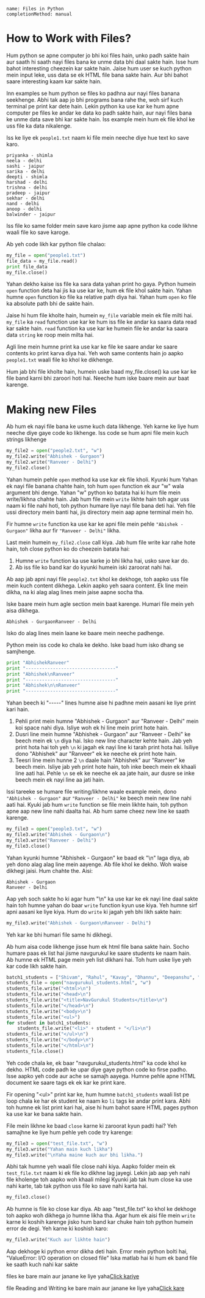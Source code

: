 ```ngMeta
name: Files in Python
completionMethod: manual
```

# How to Work with Files?

Hum python se apne computer jo bhi koi files hain, unko padh sakte hain aur saath hi saath nayi files bana ke unme data bhi daal sakte hain. Isse hum bahot interesting cheezein kar sakte hain. Jaise hum user se kuch python mein input leke, uss data se ek HTML file bana sakte hain. Aur bhi bahot saare interesting kaam kar sakte hain.

Inn examples se hum python se files ko padhna aur nayi files banana seekhenge. Abhi tak aap jo bhi programs bana rahe the, woh sirf kuch terminal pe print kar dete hain. Lekin python ka use kar ke hum apne computer pe files ke andar ke data ko padh sakte hain, aur nayi files bana ke unme data save bhi kar sakte hain. Iss example mein hum ek file khol ke uss file ka data nikalenge.

Iss ke liye ek `people1.txt` naam ki file mein neeche diye hue text ko save karo.

```
priyanka - shimla
neela - delhi
sashi - jaipur
sarika - delhi
deepti - shimla
harshad - delhi
trishna - delhi
pradeep - jaipur
sekhar - delhi
nand - delhi
anoop - delhi
balwinder - jaipur
```

Iss file ko same folder mein save karo jisme aap apne python ka code likhne waali file ko save karoge.

Ab yeh code likh kar python file chalao:

```python
my_file = open("people1.txt")
file_data = my_file.read()
print file_data
my_file.close()
```

Yahan dekho kaise iss file ka sara data yahan print ho gaya. Python humein `open` function deta hai jis ka use kar ke, hum ek file khol sakte hain. Yahan humne `open` function ko file ka relative path diya hai. Yahan hum `open` ko file ka absolute path bhi de sakte hain.

Jaise hi hum file kholte hain, humein `my_file` variable mein ek file milti hai. `my_file` ka `read` function use kar ke hum iss file ke andar ka saara data read kar sakte hain. `read` function ka use kar ke humein file ke andar ka saara data `string` ke roop mein milta hai.

Agli line mein humne print ka use kar ke file ke saare andar ke saare contents ko print karva diya hai. Yeh woh same contents hain jo aapko `people1.txt` waali file ko khol ke dikhenge.

Hum jab bhi file kholte hain, humein uske baad my_file.close() ka use kar ke file band karni bhi zaroori hoti hai. Neeche hum iske baare mein aur baat karenge.

# Making new Files

Ab hum ek nayi file bana ke usme kuch data likhenge. Yeh karne ke liye hum neeche diye gaye code ko likhenge. Iss code se hum apni file mein kuch strings likhenge

```python
my_file2 = open("people2.txt", "w")
my_file2.write("Abhishek - Gurgaon")
my_file2.write("Ranveer - Delhi")
my_file2.close()
```

Yahan humein pehle `open` method ka use kar ek file kholi. Kyunki hum Yahan ek nayi file banana chahte hain, toh hum `open` function ek aur "w" wala argument bhi denge. Yahan "w" python ko batata hai ki hum file mein write/likhna chahte hain. Jab hum file mein `write` likhte hain toh agar uss naam ki file nahi hoti, toh python humare liye nayi file bana deti hai. Yeh file ussi directory mein banti hai, jis directory mein aap apne terminal mein ho. 

Fir humne `write` function ka use kar ke apni file mein pehle `"Abishek - Gurgaon"` likha aur fir `"Ranveer - Delhi"` likha.

Last mein humein `my_file2.close` call kiya. Jab hum file write kar rahe hote hain, toh close python ko do cheezein batata hai:

1. Humne `write` function ka use karke jo bhi likha hai, usko save kar do.
2. Ab iss file ko band kar do kyunki humein iski zaroorat nahi hai.

Ab aap jab apni nayi file `people2.txt` khol ke dekhoge, toh aapko uss file mein kuch content dikhega. Lekin aapko yeh saara content. Ek line mein dikha, na ki alag alag lines mein jaise aapne socha tha.

Iske baare mein hum agle section mein baat karenge. Humari file mein yeh aisa dikhega.


```
Abhishek - GurgaonRanveer - Delhi
```

Isko do alag lines mein laane ke baare mein neeche padhenge.

Python mein iss code ko chala ke dekho. Iske baad hum isko dhang se samjhenge.


```python
print "AbhishekRanveer"
print "---------------------------------"
print "Abhishek\nRanveer"
print "---------------------------------"
print "Abhishek\n\nRanveer"
print "---------------------------------"
```

Yahan beech ki "-----" lines humne aise hi padhne mein aasani ke liye print kari hain.

1. Pehli print mein humne "Abhishek - Gurgaon" aur "Ranveer - Delhi" mein koi space nahi diya. Isliye woh ek hi line mein print hote hain.
2. Dusri line mein humne "Abhishek - Gurgaon" aur "Ranveer - Delhi" ke beech mein ek `\n` diya hai. Isko new line character kehte hain. Jab yeh print hota hai toh yeh `\n` ki jagah ek nayi line ki tarah print hota hai. Isiliye dono "Abhishek" aur "Ranveer" ek ke neeche ek print hote hain.
3. Teesri line mein hunne 2 `\n` daale hain "Abhishek" aur "Ranveer" ke beech mein. Isliye jab yeh print hote hain, toh inke beech mein ek khaali line aati hai. Pehle `\n` se ek ke neeche ek aa jate hain, aur dusre se inke beech mein ek nayi line aa jati hain.


Issi tareeke se humare file writing/likhne waale example mein, dono `"Abhishek - Gurgaon"` aur `"Ranveer - Delhi"` ke beech mein new line nahi aati hai. Kyuki jab hum `write` function se file mein likhte hain, toh python apne aap new line nahi daalta hai. Ab hum same cheez new line ke saath karenge.

```python
my_file3 = open("people3.txt", "w")
my_file3.write("Abhishek - Gurgaon\n")
my_file3.write("Ranveer - Delhi")
my_file3.close()
```	

Yahan kyunki humne "Abhishek - Gurgaon" ke baad ek "\n" laga diya, ab yeh dono alag alag line mein aayenge. Ab file khol ke dekho. Woh waise dikhegi jaisi. Hum chahte the. Aisi:

```
Abhishek - Gurgaon
Ranveer - Delhi
```

Aap yeh soch sakte ho ki agar hum "\n" ka use kar ke ek nayi line daal sakte hain toh humne yahan do baar `write` function kyun use kiya. Yeh humne sirf apni aasani ke liye kiya. Hum do `write` ki jagah yeh bhi likh sakte hain:

```python
my_file3.write("Abhishek - Gurgaon\nRanveer - Delhi")
```

Yeh kar ke bhi humari file same hi dikhegi.

Ab hum aisa code likhenge jisse hum ek html file bana sakte hain. Socho humare paas ek list hai jisme navgurukul ke saare students ke naam hain. Ab humne ek HTML page mein yeh list dikhani hai. Toh hum uske liye yeh kar code likh sakte hain.

```python
batch1_students = ["Shivam", "Rahul", "Kavay", "Dhannu", "Deepanshu", "Nitin", "Manoj", "Shakrudin", "Tara", "Suraj", "Krishna"]
students_file = open("navgurukul_students.html", "w")
students_file.write("<html>\n")
students_file.write("<head>\n")
students_file.write("<title>NavGurukul Students</title>\n")
students_file.write("</head>\n")
students_file.write("<body>\n")
students_file.write("<ul>")
for student in batch1_students:
    students_file.write("<li>" + student + "</li>\n")
students_file.write("</ul>\n")
students_file.write("</body>\n")
students_file.write("</html>\n")
students_file.close()
```

Yeh code chala ke, ek baar "navgurukul_students.html" ka code khol ke dekho. HTML code padh ke upar diye gaye python code ko firse padho. Isse aapko yeh code aur ache se samajh aayega. Humne pehle apne HTML document ke saare tags ek ek kar ke print kare.

Fir opening "\<ul\>" print kar ke, hum humne `batch1_students` waali list pe loop chala ke har ek student ke naam ko `li` tags ke andar print kara. Abhi toh humne ek list print kari hai, aise hi hum bahot saare HTML pages python ka use kar ke bana sakte hain.

File mein likhne ke baad `close` karne ki zaroorat kyun padti hai? Yeh samajhne ke liye hum pehle yeh code try karenge:

```python
my_file3 = open("test_file.txt", "w")
my_file3.write("Yahan main kuch likha")
my_file3.write("\nYaha maine kuch aur bhi likha.")
```

Abhi tak humne yeh waali file close nahi kiya. Aapko folder mein ek `test_file.txt` naam ki ek file ko dikhne lag jayegi. Lekin jab aap yeh nahi file kholenge toh aapko woh khaali milegi Kyunki jab tak hum close ka use nahi karte, tab tak python uss file ko save nahi karta hai.

```python
my_file3.close()
```

Ab humne is file ko close kar diya. Ab aap "test_file.txt" ko khol ke dekhoge toh aapko woh dikhega jo humne likha tha. Agar hum ek aisi file mein `write` karne ki koshih karenge jisko hum band kar chuke hain toh python humein error de degi. Yeh karne ki koshish karo:

```python
my_file3.write("Kuch aur likhte hain")
```

Aap dekhoge ki python error dikha deti hain. Error mein python bolti hai, "ValueError: I/O operation on closed file" Iska matlab hai ki hum ek band file ke saath kuch nahi kar sakte

<span>files ke bare main aur janane ke liye yaha</span><a href="http://automatetheboringstuff.com/chapter8/">Click kariye</a>

<span>file Reading and Writing ke bare main aur janane ke liye yaha</span><a href="http://automatetheboringstuff.com/chapter8/">Click kare</a>